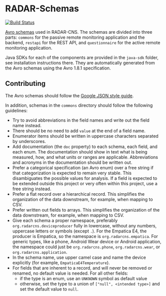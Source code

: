 # RADAR-Schemas

[![Build Status](https://travis-ci.org/RADAR-CNS/RADAR-Schemas.svg?branch=master)](https://travis-ci.org/RADAR-CNS/RADAR-Schemas)

[Avro schemas](https://avro.apache.org/docs/1.8.1/spec.html) used in RADAR-CNS. The schemas are divided into three parts: `commons` for the passive remote monitoring application and the backend, `restapi` for the REST API, and `questionnaire` for the active remote monitoring application.

Java SDKs for each of the components are provided in the `java-sdk` folder, see installation instructions there. They are automatically generated from the Avro schemas using the Avro 1.8.1 specification.

## Contributing

The Avro schemas should follow the [Google JSON style guide](https://google.github.io/styleguide/jsoncstyleguide.xml).

In addition, schemas in the `commons` directory should follow the following guidelines:

- Try to avoid abbreviations in the field names and write out the field name instead.
- There should be no need to add `value` at the end of a field name.
- Enumerator items should be written in uppercase characters separated by underscores.
- Add documentation (the `doc` property) to each schema, each field, and each enum. The documentation should show in text what is being measured, how, and what units or ranges are applicable. Abbreviations and acronyms in the documentation should be written out.
- Prefer a categorical specification (an Avro enum) over a free string if that categorization is expected to remain very stable. This disambiguates the possible values for analysis. If a field is expected to be extended outside this project or very often within this project, use a free string instead.
- Prefer a flat record over a hierarchical record. This simplifies the organization of the data downstream, for example, when mapping to CSV.
- Prefer written out fields to arrays. This simplifies the organization of the data downstream, for example, when mapping to CSV.
- Give each schema a proper namespace, preferably `org.radarcns.deviceproducer` fully in lowercase, without any numbers, uppercase letters or symbols (except `.`). For the Empatica E4, the producer is Empatica, so the namespace is `org.radarcns.empatica`. For generic types, like a phone, Android Wear device or Android application, the namespace could just be `org.radarcns.phone`, `org.radarcns.wear`, or `org.radarcns.application`.
- In the schema name, use upper camel case and name the device explicitly (for example, `EmpaticaE4Temperature`).
- For fields that are inherent to a record, and will never be removed or renamed, no default value is needed. For all other fields:
  - if the type is an enum, use an `UNKNOWN` symbol as default value
  - otherwise, set the type to a union of `["null", <intended type>]` and set the default value to `null`.

